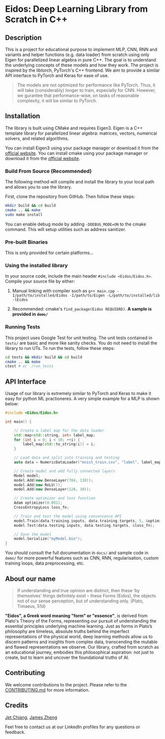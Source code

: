# Eidos: Deep Learning Library from Scratch in C++

## Description

This is a project for educational purpose to implement MLP, CNN, RNN and variants and helper functions (e.g. data loader) from scratch using only Eigen for parallelized linear algebra in pure C++. The goal is to understand the underlying concepts of these models and how they work. The project is inspired by the libtorch, PyTorch's C++ frontend. We aim to provide a similar API interface to PyTorch and Keras for ease of use.

> The models are not optimized for performance like PyTorch. Thus, it will take (considerably) longer to train, especially for CNN. However, we gurantee that performance-wise, on tasks of reasonable complexity, it will be simliar to PyTorch.

## Installation

The library is built using CMake and requires Eigen3. Eigen is a C++ template library for parallelized linear algebra: matrices, vectors, numerical solvers, and related algorithms.

You can install Eigen3 using your package manager or download it from the [official website](https://eigen.tuxfamily.org/index.php?title=Main_Page). You can install cmake using your package manager or download it from the [official website](https://cmake.org/).

### Build From Source (Recommended)

The following method will compile and install the library to your local path and allows you to use the library.

First, clone the repository from GitHub. Then follow these steps:

```sh
mkdir build && cd build
cmake .. && make
sudo make install
```

You can enable debug mode by adding `-DDEBUG_MODE=ON` to the cmake command. This will setup utilities such as address sanitizer.

### Pre-built Binaries

This is only provided for certain platforms...

### Using the installed library

In your source code, include the main header `#include <Eidos/Eidos.h>`. Compile your source file by either:

1. Manual linking with compiler such as `g++ main.cpp -I/path/to/installed/Eidos -I/path/to/Eigen -L/path/to/installed/lib -lEidos`

2. Recommended: cmake's `find_package(Eidos REQUIERD)`. **A sample is provided in `demo/`**

### Running Tests

This project uses Google Test for unit testing. The unit tests contained in `tests/` are basic and more like sanity checks. You do not need to install the library to run UTs. To run the tests, follow these steps:

```sh
cd tests && mkdir build && cd build
cmake .. && make
ctest # or ./run_tests
```

## API Interface

Usage of our library is extremely similar to PyTorch and Keras to make it easy for python ML practioneres. A very simple example for a MLP is shown below:

```cpp
#include <Eidos/Eidos.h>

int main() {

    // Create a label map for the data loader
    std::map<std::string, int> label_map;
    for (int i = 0; i < 10; ++i) {
        label_map[std::to_string(i)] = i;
    }

    // Load data and split into training and testing
    auto data = NumericDataLoader("mnist_train.csv", "label", label_map).train_test_split(0.8, 32);

    // Create model and add fully connected layers
    Model model;
    model.Add(new DenseLayer(784, 128));
    model.Add(new ReLU());
    model.Add(new DenseLayer(128, 10));

    // Create optimizer and loss function
    Adam optimizer(0.001);
    CrossEntropyLoss loss_fn;

    // Train and test the model using convenience API
    model.Train(data.training.inputs, data.training.targets, 5, &optimizer, &loss_fn);
    model.Test(data.testing.inputs, data.testing.targets, &loss_fn);

    // Save the model
    model.Serialize("myModel.bin");
}
```

You should consult the full documentation in `docs/` and sample code in `demo/` for more powerful features such as CNN, RNN, regularisation, custom training loops, data preprocessing, etc.

## About our name

> If understanding and true opinion are distinct, then these ‘by themselves’ things definitely exist – these Forms (Eidos), the objects not of our sense perception, but of understanding only. (Plato, Timaeus, 51d)

**"Eidos", a Greek word meaning "form" or "essence"**, is derived from Plato's Theory of the Forms, representing our pursuit of understanding the essential principles underlying machine learning. Just as forms in Plato’s philosophy are timeless, absolute truths behind the imperfect representations of the physical world, deep learning methods allow us to discern patterns and insights from complex data, transcending the mutable and flawed representations we observe. Our library, crafted from scratch as an educational journey, embodies this philosophical aspiration: not just to create, but to learn and uncover the foundational truths of AI.

## Contributing

We welcome contributions to the project. Please refer to the [CONTRIBUTING.md](./CONTRIBUTING.md) for more information.

## Credits

[Jet Chiang](https://www.linkedin.com/in/jet-chiang/), [James Zheng](https://www.linkedin.com/in/james-zheng-zi/)

Feel free to contact us at our LinkedIn profiles for any questions or feedback.
